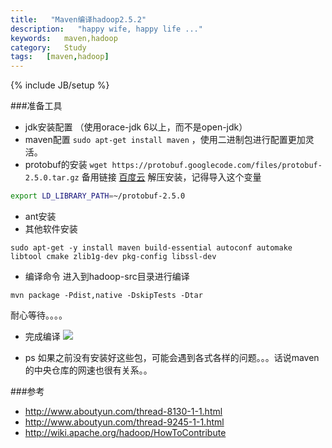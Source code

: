 ```yaml
---
title:   "Maven编译hadoop2.5.2"
description:   "happy wife, happy life ..."
keywords:   maven,hadoop
category:   Study
tags:   [maven,hadoop] 
---
```



{% include JB/setup %}

###准备工具
- jdk安装配置 （使用orace-jdk 6以上，而不是open-jdk）
- maven配置 `sudo apt-get install maven` ，使用二进制包进行配置更加灵活。
- protobuf的安装
`wget https://protobuf.googlecode.com/files/protobuf-2.5.0.tar.gz`
备用链接 [百度云]()
解压安装，记得导入这个变量 
```bash
export LD_LIBRARY_PATH=~/protobuf-2.5.0
```
- ant安装 
- 其他软件安装
```
sudo apt-get -y install maven build-essential autoconf automake libtool cmake zlib1g-dev pkg-config libssl-dev 
```
- 编译命令
进入到hadoop-src目录进行编译
```
mvn package -Pdist,native -DskipTests -Dtar  
```
耐心等待。。。。
-  完成编译
![](http://needpp.qiniudn.com/2014/12/28/3149d2a8-8e63-11e4-a385-f23c9156bf7b.png)


- ps
如果之前没有安装好这些包，可能会遇到各式各样的问题。。。话说maven的中央仓库的网速也很有关系。。

###参考
- http://www.aboutyun.com/thread-8130-1-1.html
- http://www.aboutyun.com/thread-9245-1-1.html
- http://wiki.apache.org/hadoop/HowToContribute
